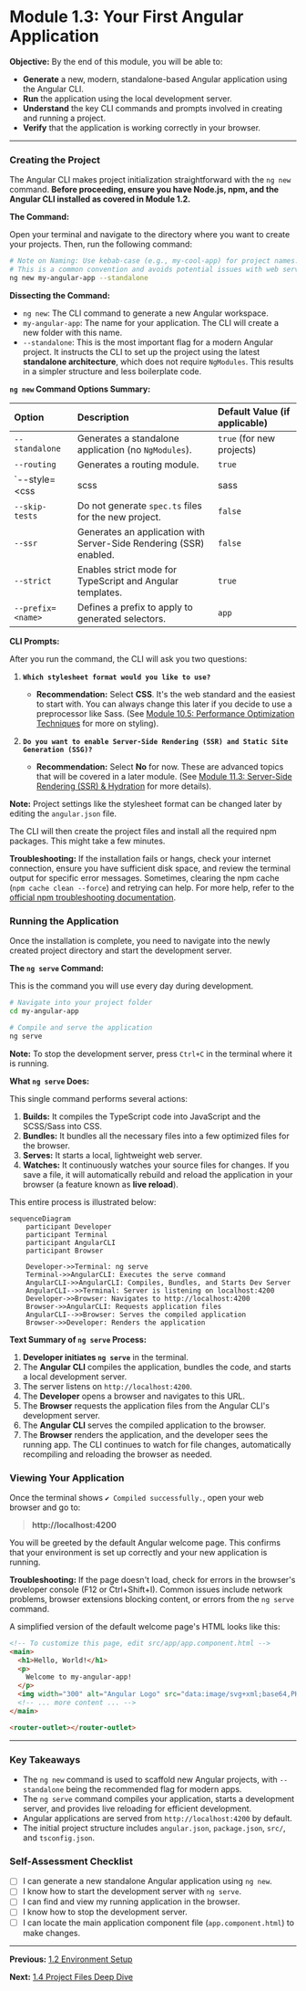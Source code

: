 # Module 1.3: Your First Angular Application

**Objective:** By the end of this module, you will be able to:
- **Generate** a new, modern, standalone-based Angular application using the Angular CLI.
- **Run** the application using the local development server.
- **Understand** the key CLI commands and prompts involved in creating and running a project.
- **Verify** that the application is working correctly in your browser.

---

### Creating the Project

The Angular CLI makes project initialization straightforward with the `ng new` command. **Before proceeding, ensure you have Node.js, npm, and the Angular CLI installed as covered in Module 1.2.**

**The Command:**

Open your terminal and navigate to the directory where you want to create your projects. Then, run the following command:

```bash
# Note on Naming: Use kebab-case (e.g., my-cool-app) for project names.
# This is a common convention and avoids potential issues with web servers.
ng new my-angular-app --standalone
```

**Dissecting the Command:**

*   `ng new`: The CLI command to generate a new Angular workspace.
*   `my-angular-app`: The name for your application. The CLI will create a new folder with this name.
*   `--standalone`: This is the most important flag for a modern Angular project. It instructs the CLI to set up the project using the latest **standalone architecture**, which does not require `NgModules`. This results in a simpler structure and less boilerplate code.

**`ng new` Command Options Summary:**

| Option           | Description                                                                 | Default Value (if applicable) |
| :--------------- | :-------------------------------------------------------------------------- | :---------------------------- |
| `--standalone`   | Generates a standalone application (no `NgModules`).                        | `true` (for new projects)     |
| `--routing`      | Generates a routing module.                                                 | `true`                        |
| `--style=<css|scss|sass|less|styl>` | Specifies the stylesheet format.                                            | `css`                         |
| `--skip-tests`   | Do not generate `spec.ts` files for the new project.                        | `false`                       |
| `--ssr`          | Generates an application with Server-Side Rendering (SSR) enabled.          | `false`                       |
| `--strict`       | Enables strict mode for TypeScript and Angular templates.                   | `true`                        |
| `--prefix=<name>`| Defines a prefix to apply to generated selectors.                           | `app`                         |

**CLI Prompts:**

After you run the command, the CLI will ask you two questions:

1.  **`Which stylesheet format would you like to use?`**
    *   **Recommendation:** Select **CSS**. It's the web standard and the easiest to start with. You can always change this later if you decide to use a preprocessor like Sass. (See [Module 10.5: Performance Optimization Techniques](./10.5-performance-optimization.md) for more on styling).

2.  **`Do you want to enable Server-Side Rendering (SSR) and Static Site Generation (SSG)?`**
    *   **Recommendation:** Select **No** for now. These are advanced topics that will be covered in a later module. (See [Module 11.3: Server-Side Rendering (SSR) & Hydration](../11-enterprise-architecture/11.3-ssr-hydration.md) for more details).

**Note:** Project settings like the stylesheet format can be changed later by editing the `angular.json` file.

The CLI will then create the project files and install all the required npm packages. This might take a few minutes.

**Troubleshooting:** If the installation fails or hangs, check your internet connection, ensure you have sufficient disk space, and review the terminal output for specific error messages. Sometimes, clearing the npm cache (`npm cache clean --force`) and retrying can help. For more help, refer to the [official npm troubleshooting documentation](https://docs.npmjs.com/cli/v10/using-npm/troubleshooting).

### Running the Application

Once the installation is complete, you need to navigate into the newly created project directory and start the development server.

**The `ng serve` Command:**

This is the command you will use every day during development.

```bash
# Navigate into your project folder
cd my-angular-app

# Compile and serve the application
ng serve
```

**Note:** To stop the development server, press `Ctrl+C` in the terminal where it is running.

**What `ng serve` Does:**

This single command performs several actions:

1.  **Builds:** It compiles the TypeScript code into JavaScript and the SCSS/Sass into CSS.
2.  **Bundles:** It bundles all the necessary files into a few optimized files for the browser.
3.  **Serves:** It starts a local, lightweight web server.
4.  **Watches:** It continuously watches your source files for changes. If you save a file, it will automatically rebuild and reload the application in your browser (a feature known as **live reload**).

This entire process is illustrated below:

```mermaid
sequenceDiagram
    participant Developer
    participant Terminal
    participant AngularCLI
    participant Browser

    Developer->>Terminal: ng serve
    Terminal->>AngularCLI: Executes the serve command
    AngularCLI->>AngularCLI: Compiles, Bundles, and Starts Dev Server
    AngularCLI-->>Terminal: Server is listening on localhost:4200
    Developer->>Browser: Navigates to http://localhost:4200
    Browser->>AngularCLI: Requests application files
    AngularCLI-->>Browser: Serves the compiled application
    Browser->>Developer: Renders the application
```

**Text Summary of `ng serve` Process:**

1.  **Developer initiates `ng serve`** in the terminal.
2.  The **Angular CLI** compiles the application, bundles the code, and starts a local development server.
3.  The server listens on `http://localhost:4200`.
4.  The **Developer** opens a browser and navigates to this URL.
5.  The **Browser** requests the application files from the Angular CLI's development server.
6.  The **Angular CLI** serves the compiled application to the browser.
7.  The **Browser** renders the application, and the developer sees the running app. The CLI continues to watch for file changes, automatically recompiling and reloading the browser as needed.

### Viewing Your Application

Once the terminal shows `✔ Compiled successfully.`, open your web browser and go to:

> **http://localhost:4200**

You will be greeted by the default Angular welcome page. This confirms that your environment is set up correctly and your new application is running.

**Troubleshooting:** If the page doesn't load, check for errors in the browser's developer console (F12 or Ctrl+Shift+I). Common issues include network problems, browser extensions blocking content, or errors from the `ng serve` command.

A simplified version of the default welcome page's HTML looks like this:

```html
<!-- To customize this page, edit src/app/app.component.html -->
<main>
  <h1>Hello, World!</h1>
  <p>
    Welcome to my-angular-app!
  </p>
  <img width="300" alt="Angular Logo" src="data:image/svg+xml;base64,PHN2ZyB4bWxucz0iaHR0cDovL3d3dy53My5vcmcvMjAwMC9zdmciIHZpZXdCb3g9IjAgMCAyNTAgMjUwIj4KICAgIDxwYXRoIGZpbGw9IiNERDAwMzEiIGQ9Ik0xMjUgMzBMMzEuOSA2My4ybDE0LjIgMTI5LjFMMTI1IDIzMGw3OC45LTQyLjcgMTQuMi0xMjkuMXoiIC8+CiAgICA8cGF0aCBmaWxsPSIjQzMwMDJGIiBkPSJNMTI1IDMwdjIyLjItLjFWMjMwbDc4LjktNDIuNyAxNC4yLTEyOS4xTDEyNSAzMHoiIC8+CiAgICA8cGF0aCAgZmlsbD0iI0ZGRkZGRiIgZD0iTTEyNSA1Mi4xTDY2LjggMTgyLjZoMjEuN2wxMS43LTI5LjJoNDkuNGwxMS43IDI5LjJIMTgzTDEyNSA1Mi4xem0xNyA4My4zaC0zNGwxNy00MC45IDE3IDQwLjl6IiAvPgogIDwvc3ZnPg==">
  <!-- ... more content ... -->
</main>

<router-outlet></router-outlet>
```

---

### Key Takeaways

*   The `ng new` command is used to scaffold new Angular projects, with `--standalone` being the recommended flag for modern apps.
*   The `ng serve` command compiles your application, starts a development server, and provides live reloading for efficient development.
*   Angular applications are served from `http://localhost:4200` by default.
*   The initial project structure includes `angular.json`, `package.json`, `src/`, and `tsconfig.json`.

### Self-Assessment Checklist
- [ ] I can generate a new standalone Angular application using `ng new`.
- [ ] I know how to start the development server with `ng serve`.
- [ ] I can find and view my running application in the browser.
- [ ] I know how to stop the development server.
- [ ] I can locate the main application component file (`app.component.html`) to make changes.

---

**Previous:** [1.2 Environment Setup](./1.2-environment-setup.md)

**Next:** [1.4 Project Files Deep Dive](./1.4-project-files-deep-dive.md)
